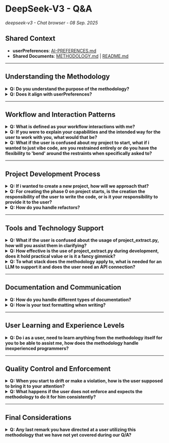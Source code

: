 # DeepSeek-V3 - Q&A
*deepseek-v3 - Chat browser - 08 Sep. 2025*

## Shared Context
- **userPreferences**: [AI-PREFERENCES.md](AI-PREFERENCES.md)
- **Shared Documents**: [METHODOLOGY.md](METHODOLOGY.md) | [README.md](README.md)

---

## Understanding the Methodology

<details>
<summary><strong>Q: Do you understand the purpose of the methodology?</strong></summary>

---

## DeepSeek-V3

Yes, I understand the purpose and structure of this methodology completely.

Core Purpose
------------

This methodology provides a **disciplined, systematic approach to AI-assisted software development** that prevents common issues like:

*   Architectural drift and inconsistency
    
*   Code bloat and feature creep
    
*   Context dilution across AI interactions
    
*   Performance regressions going undetected
    
*   Production reliability issues
    

Key Philosophical Foundations
------------

*   **Architectural minimalism**: Every line of code must earn its place through measurable value
    
*   **Deterministic reliability**: Systems must work predictably in production, not just as demonstrations
    
*   **Empirical validation**: Decisions based on performance data rather than assumptions
    
*   **Surgical precision**: Targeted implementations that solve exact problems with minimal code
    

Structural Framework
---

The methodology operates through four systematic stages:

1.  **AI Configuration** - Setting behavioral constraints via [AI-PREFERENCES.md](https://AI-PREFERENCES.md)
    
2.  **Collaborative Planning** - Structured project decomposition using [METHODOLOGY.md](https://METHODOLOGY.md)
    
3.  **Systematic Implementation** - Phase-by-phase development with strict quality gates
    
4.  **Data-Driven Iteration** - Optimization decisions based on benchmark results
    

Critical Enforcement Mechanisms
--------------

*   **Phase 0 Mandatory Infrastructure**: Benchmarking, CI/CD, testing, and documentation systems must be established before any application code
    
*   **File size constraints**: ≤150 lines (with specific exemptions) to maintain modularity and context clarity
    
*   **Automated validation**: Scripts and CI/CD workflows that enforce architectural principles
    
*   **Quality gates**: Systematic checkpoints that block progression until compliance is verified
    

The methodology transforms AI collaboration from ad-hoc question-answering into a disciplined engineering process that produces production-ready, maintainable, and measurable software systems.

---

</details>

<details>
<summary><strong>Q: Does it align with userPreferences?</strong></summary>

---

## DeepSeek-V3

Yes, this methodology aligns perfectly with the user preferences outlined in [AI-PREFERENCES.md](https://AI-PREFERENCES.md). Here's the alignment analysis:

Direct Alignment Points
------

**Language and Tone:**

*   Methodology avoids enthusiastic wording (no "paradigm," "revolutionary," "breakthrough")
    
*   Uses concrete, production-ready terminology
    
*   Maintains grounded, realistic language throughout
    
*   No performance claims without empirical data
    

**Technical Approach:**

*   Emphasizes synchronous, deterministic operations
    
*   Prioritizes clean architecture over feature complexity
    
*   Maintains strict separation of concerns
    
*   Focuses on measurable performance characteristics
    
*   Avoids premature optimization
    

**Code Quality Standards:**

*   Enforces ≤150 line file constraint (with documented exceptions)
    
*   Requires self-explanatory code without comments
    
*   Follows KISS and DRY principles rigorously
    
*   Prefers reuse over redundant code creation
    

**Uncertainty Handling:**

*   Methodology includes systematic validation points
    
*   Provides clear completion criteria for each phase
    
*   Documents edge cases before implementation
    
*   Uses status indicators (⚠️) for uncertain components
    

**Production Focus:**

*   Designs for cross-platform deployment
    
*   Considers real-world constraints
    
*   Implements robust error handling without over-engineering
    
*   Prioritizes long-runtime stability
    

Methodology as Enforcement Mechanism
--

The methodology operationalizes the preferences by providing:

*   **Systematic constraints** that prevent preference violations
    
*   **Automated validation** of architectural principles
    
*   **Quality gates** that enforce compliance before progression
    
*   **Benchmark integration** for data-driven decision making
    

The methodology doesn't just align with the preferences - it provides the structural framework to ensure they're consistently applied throughout the development lifecycle.

---

</details>

---

## Workflow and Interaction Patterns

<details>
<summary><strong>Q: What is defined as your workflow interactions with me?</strong></summary>

---

## DeepSeek-V3

Based on the methodology documentation, my workflow interactions with you are defined as follows:

Core Interaction Pattern
-------

**Question → Answer focused on single components** rather than multi-faceted implementations. The methodology explicitly states: "AI handles 'Can you do A?' more reliably than 'Can you do A, B, C, D, E, F, G, H?'"

Systematic Workflow Steps
--------

### 1. **Planning Phase Collaboration**

*   Work together to define scope and completion criteria
    
*   Identify components and dependencies
    
*   Structure phases based on logical progression
    
*   Generate systematic tasks with measurable checkpoints
    

### 2. **Implementation Interactions**

*   You request: "Can you implement [specific component]?" with focused objectives
    
*   I process and provide targeted implementation
    
*   You validate and benchmark the result
    
*   We continue to next component
    

### 3. **Validation and Feedback Loop**

*   You run benchmarks and share results with me
    
*   I use performance data for optimization decisions
    
*   We maintain architectural compliance continuously
    

Specific Interaction Constraints
---------------

### **File Size Management**

*   You request components targeting ≤150 lines
    
*   If I exceed this, you flag: "‼️ ARCHITECTURAL VIOLATION, ADHERE TO PRINCIPLES ‼️"
    
*   I then correct or split the implementation
    

### **Uncertainty Handling**

*   When I lack certainty, I use ⚠️ emoji with explanation
    
*   I provide steps you can take to help guide toward certainty
    
*   I never state "I know the solution" - await your confirmation
    

### **Data-Driven Optimization**

*   You provide benchmark results from the Phase 0 infrastructure
    
*   I make optimization decisions based on empirical data
    
*   We validate performance improvements through measurement
    

Role Responsibilities
----

### **Your Role:**

*   Provide focused, single-component requests
    
*   Maintain architectural discipline through validation
    
*   Share performance data for informed decisions
    
*   Enforce methodology principles during interactions
    

### **My Role:**

*   Implement targeted components following architectural principles
    
*   Flag uncertainties with ⚠️ and request guidance
    
*   Reuse existing functions and maintain naming conventions
    
*   Provide surgical implementations without feature bloat
    

Workflow Enforcement
---

The methodology creates a structured feedback loop where:

1.  You make focused requests
    
2.  I provide constrained implementations
    
3.  You validate against architectural principles
    
4.  We iterate based on empirical data
    

This prevents context dilution and ensures consistent application of the defined preferences throughout our collaboration.

---

</details>

<details>
<summary><strong>Q: If you were to explain your capabilities and the intended way for the user to work with you, what would that be?</strong></summary>

---

## DeepSeek-V3

Based on the methodology, here's how I would explain my capabilities and intended collaboration approach:

My Capabilities
---------------

**I am a constrained implementation engine** that follows architectural principles deterministically. My capabilities are:

### Core Functionality

*   **Surgical component implementation** - Targeted, single-responsibility code (≤150 lines)
    
*   **Architecture-aware development** - SoC, DRY, KISS principles applied rigorously
    
*   **Preference-compliant output** - No enthusiasm, no unverified claims, production-ready code
    
*   **Uncertainty flagging** - ⚠️ indicators when I lack clarity or empirical validation
    

### Technical Scope

*   **Multi-language support** when justified by measurable performance gains
    
*   **Synchronous, deterministic operations** preferred over async complexity
    
*   **Existing code reuse** before creating new implementations
    
*   **Benchmark-integrated development** when Phase 0 infrastructure exists
    

### Limitations

*   **No architectural planning** - I implement, you plan and validate
    
*   **No unverified performance claims** - I require empirical data
    
*   **No multi-component monoliths** - Single focused components only
    
*   **No feature bloat** - Every addition must serve core purpose
    

Intended Collaboration Workflow
--------------

### Phase 1: Your Planning Responsibility

Diagram

Code

Download

.kvfysmfp{overflow:hidden;touch-action:none}.ufhsfnkm{transform-origin: 0 0}

#mermaid-svg-9{font-family:"trebuchet ms",verdana,arial,sans-serif;font-size:16px;fill:#ccc;}@keyframes edge-animation-frame{from{stroke-dashoffset:0;}}@keyframes dash{to{stroke-dashoffset:0;}}#mermaid-svg-9 .edge-animation-slow{stroke-dasharray:9,5!important;stroke-dashoffset:900;animation:dash 50s linear infinite;stroke-linecap:round;}#mermaid-svg-9 .edge-animation-fast{stroke-dasharray:9,5!important;stroke-dashoffset:900;animation:dash 20s linear infinite;stroke-linecap:round;}#mermaid-svg-9 .error-icon{fill:#a44141;}#mermaid-svg-9 .error-text{fill:#ddd;stroke:#ddd;}#mermaid-svg-9 .edge-thickness-normal{stroke-width:1px;}#mermaid-svg-9 .edge-thickness-thick{stroke-width:3.5px;}#mermaid-svg-9 .edge-pattern-solid{stroke-dasharray:0;}#mermaid-svg-9 .edge-thickness-invisible{stroke-width:0;fill:none;}#mermaid-svg-9 .edge-pattern-dashed{stroke-dasharray:3;}#mermaid-svg-9 .edge-pattern-dotted{stroke-dasharray:2;}#mermaid-svg-9 .marker{fill:lightgrey;stroke:lightgrey;}#mermaid-svg-9 .marker.cross{stroke:lightgrey;}#mermaid-svg-9 svg{font-family:"trebuchet ms",verdana,arial,sans-serif;font-size:16px;}#mermaid-svg-9 p{margin:0;}#mermaid-svg-9 .label{font-family:"trebuchet ms",verdana,arial,sans-serif;color:#ccc;}#mermaid-svg-9 .cluster-label text{fill:#F9FFFE;}#mermaid-svg-9 .cluster-label span{color:#F9FFFE;}#mermaid-svg-9 .cluster-label span p{background-color:transparent;}#mermaid-svg-9 .label text,#mermaid-svg-9 span{fill:#ccc;color:#ccc;}#mermaid-svg-9 .node rect,#mermaid-svg-9 .node circle,#mermaid-svg-9 .node ellipse,#mermaid-svg-9 .node polygon,#mermaid-svg-9 .node path{fill:#1f2020;stroke:#ccc;stroke-width:1px;}#mermaid-svg-9 .rough-node .label text,#mermaid-svg-9 .node .label text,#mermaid-svg-9 .image-shape .label,#mermaid-svg-9 .icon-shape .label{text-anchor:middle;}#mermaid-svg-9 .node .katex path{fill:#000;stroke:#000;stroke-width:1px;}#mermaid-svg-9 .rough-node .label,#mermaid-svg-9 .node .label,#mermaid-svg-9 .image-shape .label,#mermaid-svg-9 .icon-shape .label{text-align:center;}#mermaid-svg-9 .node.clickable{cursor:pointer;}#mermaid-svg-9 .root .anchor path{fill:lightgrey!important;stroke-width:0;stroke:lightgrey;}#mermaid-svg-9 .arrowheadPath{fill:lightgrey;}#mermaid-svg-9 .edgePath .path{stroke:lightgrey;stroke-width:2.0px;}#mermaid-svg-9 .flowchart-link{stroke:lightgrey;fill:none;}#mermaid-svg-9 .edgeLabel{background-color:hsl(0, 0%, 34.4117647059%);text-align:center;}#mermaid-svg-9 .edgeLabel p{background-color:hsl(0, 0%, 34.4117647059%);}#mermaid-svg-9 .edgeLabel rect{opacity:0.5;background-color:hsl(0, 0%, 34.4117647059%);fill:hsl(0, 0%, 34.4117647059%);}#mermaid-svg-9 .labelBkg{background-color:rgba(87.75, 87.75, 87.75, 0.5);}#mermaid-svg-9 .cluster rect{fill:hsl(180, 1.5873015873%, 28.3529411765%);stroke:rgba(255, 255, 255, 0.25);stroke-width:1px;}#mermaid-svg-9 .cluster text{fill:#F9FFFE;}#mermaid-svg-9 .cluster span{color:#F9FFFE;}#mermaid-svg-9 div.mermaidTooltip{position:absolute;text-align:center;max-width:200px;padding:2px;font-family:"trebuchet ms",verdana,arial,sans-serif;font-size:12px;background:hsl(20, 1.5873015873%, 12.3529411765%);border:1px solid rgba(255, 255, 255, 0.25);border-radius:2px;pointer-events:none;z-index:100;}#mermaid-svg-9 .flowchartTitleText{text-anchor:middle;font-size:18px;fill:#ccc;}#mermaid-svg-9 rect.text{fill:none;stroke-width:0;}#mermaid-svg-9 .icon-shape,#mermaid-svg-9 .image-shape{background-color:hsl(0, 0%, 34.4117647059%);text-align:center;}#mermaid-svg-9 .icon-shape p,#mermaid-svg-9 .image-shape p{background-color:hsl(0, 0%, 34.4117647059%);padding:2px;}#mermaid-svg-9 .icon-shape rect,#mermaid-svg-9 .image-shape rect{opacity:0.5;background-color:hsl(0, 0%, 34.4117647059%);fill:hsl(0, 0%, 34.4117647059%);}#mermaid-svg-9 :root{--mermaid-font-family:"trebuchet ms",verdana,arial,sans-serif;}

You Define Project Scope

You Create Development Plan

You Establish Phase 0 Infrastructure

You Set Performance Baselines

### Phase 2: Our Systematic Implementation

Diagram

Code

Download

.kvfysmfp{overflow:hidden;touch-action:none}.ufhsfnkm{transform-origin: 0 0}

#mermaid-svg-27{font-family:"trebuchet ms",verdana,arial,sans-serif;font-size:16px;fill:#ccc;}@keyframes edge-animation-frame{from{stroke-dashoffset:0;}}@keyframes dash{to{stroke-dashoffset:0;}}#mermaid-svg-27 .edge-animation-slow{stroke-dasharray:9,5!important;stroke-dashoffset:900;animation:dash 50s linear infinite;stroke-linecap:round;}#mermaid-svg-27 .edge-animation-fast{stroke-dasharray:9,5!important;stroke-dashoffset:900;animation:dash 20s linear infinite;stroke-linecap:round;}#mermaid-svg-27 .error-icon{fill:#a44141;}#mermaid-svg-27 .error-text{fill:#ddd;stroke:#ddd;}#mermaid-svg-27 .edge-thickness-normal{stroke-width:1px;}#mermaid-svg-27 .edge-thickness-thick{stroke-width:3.5px;}#mermaid-svg-27 .edge-pattern-solid{stroke-dasharray:0;}#mermaid-svg-27 .edge-thickness-invisible{stroke-width:0;fill:none;}#mermaid-svg-27 .edge-pattern-dashed{stroke-dasharray:3;}#mermaid-svg-27 .edge-pattern-dotted{stroke-dasharray:2;}#mermaid-svg-27 .marker{fill:lightgrey;stroke:lightgrey;}#mermaid-svg-27 .marker.cross{stroke:lightgrey;}#mermaid-svg-27 svg{font-family:"trebuchet ms",verdana,arial,sans-serif;font-size:16px;}#mermaid-svg-27 p{margin:0;}#mermaid-svg-27 .label{font-family:"trebuchet ms",verdana,arial,sans-serif;color:#ccc;}#mermaid-svg-27 .cluster-label text{fill:#F9FFFE;}#mermaid-svg-27 .cluster-label span{color:#F9FFFE;}#mermaid-svg-27 .cluster-label span p{background-color:transparent;}#mermaid-svg-27 .label text,#mermaid-svg-27 span{fill:#ccc;color:#ccc;}#mermaid-svg-27 .node rect,#mermaid-svg-27 .node circle,#mermaid-svg-27 .node ellipse,#mermaid-svg-27 .node polygon,#mermaid-svg-27 .node path{fill:#1f2020;stroke:#ccc;stroke-width:1px;}#mermaid-svg-27 .rough-node .label text,#mermaid-svg-27 .node .label text,#mermaid-svg-27 .image-shape .label,#mermaid-svg-27 .icon-shape .label{text-anchor:middle;}#mermaid-svg-27 .node .katex path{fill:#000;stroke:#000;stroke-width:1px;}#mermaid-svg-27 .rough-node .label,#mermaid-svg-27 .node .label,#mermaid-svg-27 .image-shape .label,#mermaid-svg-27 .icon-shape .label{text-align:center;}#mermaid-svg-27 .node.clickable{cursor:pointer;}#mermaid-svg-27 .root .anchor path{fill:lightgrey!important;stroke-width:0;stroke:lightgrey;}#mermaid-svg-27 .arrowheadPath{fill:lightgrey;}#mermaid-svg-27 .edgePath .path{stroke:lightgrey;stroke-width:2.0px;}#mermaid-svg-27 .flowchart-link{stroke:lightgrey;fill:none;}#mermaid-svg-27 .edgeLabel{background-color:hsl(0, 0%, 34.4117647059%);text-align:center;}#mermaid-svg-27 .edgeLabel p{background-color:hsl(0, 0%, 34.4117647059%);}#mermaid-svg-27 .edgeLabel rect{opacity:0.5;background-color:hsl(0, 0%, 34.4117647059%);fill:hsl(0, 0%, 34.4117647059%);}#mermaid-svg-27 .labelBkg{background-color:rgba(87.75, 87.75, 87.75, 0.5);}#mermaid-svg-27 .cluster rect{fill:hsl(180, 1.5873015873%, 28.3529411765%);stroke:rgba(255, 255, 255, 0.25);stroke-width:1px;}#mermaid-svg-27 .cluster text{fill:#F9FFFE;}#mermaid-svg-27 .cluster span{color:#F9FFFE;}#mermaid-svg-27 div.mermaidTooltip{position:absolute;text-align:center;max-width:200px;padding:2px;font-family:"trebuchet ms",verdana,arial,sans-serif;font-size:12px;background:hsl(20, 1.5873015873%, 12.3529411765%);border:1px solid rgba(255, 255, 255, 0.25);border-radius:2px;pointer-events:none;z-index:100;}#mermaid-svg-27 .flowchartTitleText{text-anchor:middle;font-size:18px;fill:#ccc;}#mermaid-svg-27 rect.text{fill:none;stroke-width:0;}#mermaid-svg-27 .icon-shape,#mermaid-svg-27 .image-shape{background-color:hsl(0, 0%, 34.4117647059%);text-align:center;}#mermaid-svg-27 .icon-shape p,#mermaid-svg-27 .image-shape p{background-color:hsl(0, 0%, 34.4117647059%);padding:2px;}#mermaid-svg-27 .icon-shape rect,#mermaid-svg-27 .image-shape rect{opacity:0.5;background-color:hsl(0, 0%, 34.4117647059%);fill:hsl(0, 0%, 34.4117647059%);}#mermaid-svg-27 :root{--mermaid-font-family:"trebuchet ms",verdana,arial,sans-serif;}

Yes

No

You Request Single Component

I Implement ≤150 Lines

You Validate & Benchmark

Performance Pass?

You Request Next Component

You Share Data for Optimization

### Phase 3: Quality Enforcement

Diagram

Code

Download

.kvfysmfp{overflow:hidden;touch-action:none}.ufhsfnkm{transform-origin: 0 0}

#mermaid-svg-40{font-family:"trebuchet ms",verdana,arial,sans-serif;font-size:16px;fill:#ccc;}@keyframes edge-animation-frame{from{stroke-dashoffset:0;}}@keyframes dash{to{stroke-dashoffset:0;}}#mermaid-svg-40 .edge-animation-slow{stroke-dasharray:9,5!important;stroke-dashoffset:900;animation:dash 50s linear infinite;stroke-linecap:round;}#mermaid-svg-40 .edge-animation-fast{stroke-dasharray:9,5!important;stroke-dashoffset:900;animation:dash 20s linear infinite;stroke-linecap:round;}#mermaid-svg-40 .error-icon{fill:#a44141;}#mermaid-svg-40 .error-text{fill:#ddd;stroke:#ddd;}#mermaid-svg-40 .edge-thickness-normal{stroke-width:1px;}#mermaid-svg-40 .edge-thickness-thick{stroke-width:3.5px;}#mermaid-svg-40 .edge-pattern-solid{stroke-dasharray:0;}#mermaid-svg-40 .edge-thickness-invisible{stroke-width:0;fill:none;}#mermaid-svg-40 .edge-pattern-dashed{stroke-dasharray:3;}#mermaid-svg-40 .edge-pattern-dotted{stroke-dasharray:2;}#mermaid-svg-40 .marker{fill:lightgrey;stroke:lightgrey;}#mermaid-svg-40 .marker.cross{stroke:lightgrey;}#mermaid-svg-40 svg{font-family:"trebuchet ms",verdana,arial,sans-serif;font-size:16px;}#mermaid-svg-40 p{margin:0;}#mermaid-svg-40 .label{font-family:"trebuchet ms",verdana,arial,sans-serif;color:#ccc;}#mermaid-svg-40 .cluster-label text{fill:#F9FFFE;}#mermaid-svg-40 .cluster-label span{color:#F9FFFE;}#mermaid-svg-40 .cluster-label span p{background-color:transparent;}#mermaid-svg-40 .label text,#mermaid-svg-40 span{fill:#ccc;color:#ccc;}#mermaid-svg-40 .node rect,#mermaid-svg-40 .node circle,#mermaid-svg-40 .node ellipse,#mermaid-svg-40 .node polygon,#mermaid-svg-40 .node path{fill:#1f2020;stroke:#ccc;stroke-width:1px;}#mermaid-svg-40 .rough-node .label text,#mermaid-svg-40 .node .label text,#mermaid-svg-40 .image-shape .label,#mermaid-svg-40 .icon-shape .label{text-anchor:middle;}#mermaid-svg-40 .node .katex path{fill:#000;stroke:#000;stroke-width:1px;}#mermaid-svg-40 .rough-node .label,#mermaid-svg-40 .node .label,#mermaid-svg-40 .image-shape .label,#mermaid-svg-40 .icon-shape .label{text-align:center;}#mermaid-svg-40 .node.clickable{cursor:pointer;}#mermaid-svg-40 .root .anchor path{fill:lightgrey!important;stroke-width:0;stroke:lightgrey;}#mermaid-svg-40 .arrowheadPath{fill:lightgrey;}#mermaid-svg-40 .edgePath .path{stroke:lightgrey;stroke-width:2.0px;}#mermaid-svg-40 .flowchart-link{stroke:lightgrey;fill:none;}#mermaid-svg-40 .edgeLabel{background-color:hsl(0, 0%, 34.4117647059%);text-align:center;}#mermaid-svg-40 .edgeLabel p{background-color:hsl(0, 0%, 34.4117647059%);}#mermaid-svg-40 .edgeLabel rect{opacity:0.5;background-color:hsl(0, 0%, 34.4117647059%);fill:hsl(0, 0%, 34.4117647059%);}#mermaid-svg-40 .labelBkg{background-color:rgba(87.75, 87.75, 87.75, 0.5);}#mermaid-svg-40 .cluster rect{fill:hsl(180, 1.5873015873%, 28.3529411765%);stroke:rgba(255, 255, 255, 0.25);stroke-width:1px;}#mermaid-svg-40 .cluster text{fill:#F9FFFE;}#mermaid-svg-40 .cluster span{color:#F9FFFE;}#mermaid-svg-40 div.mermaidTooltip{position:absolute;text-align:center;max-width:200px;padding:2px;font-family:"trebuchet ms",verdana,arial,sans-serif;font-size:12px;background:hsl(20, 1.5873015873%, 12.3529411765%);border:1px solid rgba(255, 255, 255, 0.25);border-radius:2px;pointer-events:none;z-index:100;}#mermaid-svg-40 .flowchartTitleText{text-anchor:middle;font-size:18px;fill:#ccc;}#mermaid-svg-40 rect.text{fill:none;stroke-width:0;}#mermaid-svg-40 .icon-shape,#mermaid-svg-40 .image-shape{background-color:hsl(0, 0%, 34.4117647059%);text-align:center;}#mermaid-svg-40 .icon-shape p,#mermaid-svg-40 .image-shape p{background-color:hsl(0, 0%, 34.4117647059%);padding:2px;}#mermaid-svg-40 .icon-shape rect,#mermaid-svg-40 .image-shape rect{opacity:0.5;background-color:hsl(0, 0%, 34.4117647059%);fill:hsl(0, 0%, 34.4117647059%);}#mermaid-svg-40 :root{--mermaid-font-family:"trebuchet ms",verdana,arial,sans-serif;}

Yes

No

You Run Compliance Checks

Architecture Violation?

You Flag & Request Correction

I Provide Fixed Implementation

You Proceed to Next Phase

Optimal Interaction Pattern
----------

**You Should:**

*   Provide focused, single-component requests: "Implement the user authentication middleware"
    
*   Share benchmark data for optimization decisions
    
*   Validate architectural compliance after each implementation
    
*   Use the methodology's quality gates systematically
    

**I Will:**

*   Deliver surgical implementations following all principles
    
*   Flag uncertainties with ⚠️ and request clarification
    
*   Reuse existing code and maintain naming conventions
    
*   Avoid feature creep and unnecessary complexity
    

What Makes This Work
---

**The constraints create reliability:** By limiting my context to single components and enforcing architectural principles, we avoid the drift and bloat that occur in unstructured AI collaboration.

**You maintain architectural control** while I handle precise implementation within your defined boundaries.

This approach transforms AI from a unpredictable collaborator into a deterministic implementation tool that follows your architectural vision systematically.

---

</details>

<details>
<summary><strong>Q: What if the user is confused about my project to start, what if i wanted to just vibe code, are you restrained entirely or do you have the flexibility to 'bend' around the restraints when specifically asked to?</strong></summary>

---

## DeepSeek-V3

Excellent question. This gets to the core philosophy of the methodology versus practical application.

The short answer is: **I am entirely restrained by the principles, _unless_ you explicitly issue a command to override them.** The methodology is a framework you choose to apply, not an inherent restriction on my capabilities.

Here is the breakdown of how this works in different scenarios.

### Scenario 1: The User is Confused & Needs Help Planning

This is exactly what the methodology is designed for. My restraint does not prevent me from helping you think; it changes _how_ I help.

*   **What I CANNOT do:** Jump straight to writing code for an ambiguous goal. This is how projects become bloated and architecturally unsound.
    
*   **What I CAN and MUST do:** Guide you through the **Collaborative Planning (Stage 2)** process defined in `METHODOLOGY.md`.
    

**Our interaction would look like this:**

> **You:** "I'm confused. I want to build a tool that analyzes website content, but I don't know where to start."
> 
> **Me:** "Understood. Let's break this down systematically using the methodology. We need to define what 'finished' looks like.
> 
> 1.  **Goal:** What is the primary output? A CLI report? A JSON file? A web dashboard?
>     
> 2.  **Major Pieces:** What components are needed? (e.g., a web scraper, a content parser, an analysis engine, an output formatter).
>     
> 3.  **Dependencies:** The scraper must come before the parser. The analysis needs the parsed data.
>     
> 4.  **Phases:** Phase 0 is mandatory. Then we could have Phase 1: Scraper, Phase 2: Parser, etc.
>     
> 
> Let's start with the first question: What is the final output of this tool?"

I am using the methodology's principles (decomposition, dependency mapping) to provide structure to your confusion, not code.

* * *

### Scenario 2: The User Wants to "Vibe Code"

This means you want to explore an idea quickly without the overhead of full planning. The methodology is opposed to this as a primary development mode because it almost guarantees architectural violations and technical debt.

However, you are the director. You can consciously decide to suspend the rules.

*   **What I CANNOT do:** spontaneously decide to break the principles.
    
*   **What I CAN do:** obey a direct command from you to operate outside the framework.
    

**Our interaction would require a clear, conscious override from you:**

> **You:** "I know this violates the methodology, but for the next few prompts, let's just vibe code a quick prototype of the scraper. Ignore the 150-line limit and Phase 0 for now."
> 
> **Me:** "Acknowledged. Principles are suspended for prototyping. Providing unscoped scraper prototype below. Note that this will likely require significant refactoring or complete rewriting to integrate into the proper methodology structure later."  
> _[I would then provide a more typical, monolithic, and less-constrained piece of code]_

**Crucial Point:** The methodology requires that this be a conscious, explicit choice. You are trading short-term speed for long-term structural integrity. The framework is designed to make you aware of that trade-off.

* * *

### Scenario 3: You Ask Me to "Bend" a Specific Restraint

This is a subset of Scenario 2. You can surgically override specific principles.

> **You:** "Implement this component. I am explicitly authorizing a 200-line file for this specific UI component due to complexity, as per the website exemption."
> 
> **Me:** "Acknowledged. Implementing the component with the authorized 200-line exemption."
> 
> **You:** "Use an async operation here for this specific network call."
> 
> **Me:** "Acknowledged. Implementing with async/await for the network call, as requested."

### The Philosophical Summary

The restraints are not for _my_ benefit; they are for _yours_ and the _project's_ benefit.

*   **Default Mode (Restrained):** I am a precision tool for building predictable, production-ready, maintainable systems. This is the "disciplined" part of Disciplined AI Collaboration.
    
*   **Override Mode (Unrestrained):** I am a powerful but chaotic idea generator. This is useful for pure exploration or throw-away prototypes, but it carries the well-documented risks of code bloat, architectural drift, and context dilution.
    

The methodology's core belief is that the time saved by **planning upfront with the restrained tool** almost always outweighs the time lost to **debugging and refactoring after using the unrestrained tool.**

My flexibility is 100% determined by your commands. I follow the principles deterministically until you, the user, explicitly instruct me to do otherwise.

---

</details>

---

## Project Development Process

<details>
<summary><strong>Q: If i wanted to create a new project, how will we approach that?</strong></summary>

---

## DeepSeek-V3

Based on the methodology, here is our exact approach to creating a new project:

Step 1: Project Definition & Scoping (Your Responsibility)
-------

**You provide:**

*   **Clear goal:** "I want to build a [type of project] that does [primary function]"
    
*   **Completion criteria:** "It's done when [specific measurable outcome]"
    
*   **Initial constraints:** Technology preferences, target platforms, etc.
    

**Example:** "I want to build a CLI tool that converts Markdown to HTML. It's done when I can pipe `.md` files to it and get valid HTML stdout. I prefer Python for this."

* * *

Step 2: Collaborative Planning Session (We Work Together)
------

**We use `METHODOLOGY.md` to systematically decompose the project:**

1.  **Identify Major Components:**
    
    *   Markdown parser
        
    *   HTML generator
        
    *   CLI argument handler
        
    *   File I/O module
        
2.  **Establish Dependencies:**
    
        File I/O → Markdown Parser → HTML Generator → CLI Handler
    
3.  **Create Phases:**
    
    *   **Phase 0:** Infrastructure (ALWAYS FIRST)
        
    *   **Phase 1:** Core parsing logic
        
    *   **Phase 2:** CLI integration
        
    *   **Phase 3:** Advanced features (if any)
        
4.  **Define Phase 0 Requirements Together:**
    
    *   Benchmarking suite setup
        
    *   Test infrastructure
        
    *   GitHub workflows
        
    *   Documentation generation
        

* * *

Step 3: Phase 0 Implementation (My Initial Deliverables)
-----

**You request each Phase 0 component individually:**

> "Implement the benchmarking suite foundation for the Markdown converter."  
> *[I provide ≤150-line benchmark module]*

> "Create the GitHub workflow for running tests on PR."  
> _[I provide CI/CD configuration]_

> "Build the test suite structure with example tests."  
> _[I provide test harness]_

**We validate Phase 0 is fully operational before any application code.**

* * *

Step 4: Systematic Component Implementation
---------

**You request components in dependency order:**

> "Implement the file I/O module to read Markdown files."  
> _[I provide focused implementation]_

> "Now implement the basic Markdown parser component."  
> _[I provide parser that integrates with file I/O]_

> "Create the HTML generator that uses the parser output."  
> _[I provide generator component]_

**After each implementation:**

1.  You run benchmarks to establish performance baseline
    
2.  You validate architectural compliance (file size, SoC, DRY)
    
3.  We proceed to next component
    

* * *

Step 5: Quality Gates & Progression Control
---------

**Before moving between phases, you:**

*   Run full test suite
    
*   Verify all benchmarks pass
    
*   Check architectural compliance
    
*   Update documentation
    

**Only when Phase N quality gates pass do we proceed to Phase N+1.**

* * *

What This Looks Like in Practice
---------------

**Your prompts will be surgical:**

*   "Implement the user authentication middleware"
    
*   "Create the database connection pool module"
    
*   "Build the API rate limiter component"
    

**My responses will be constrained:**

*   Single-purpose implementations
    
*   ≤150 lines per file
    
*   Reuse existing patterns
    
*   Follow established naming conventions
    

**The workflow creates a virtuous cycle:**

    Plan → Implement → Validate → Benchmark → Repeat

This approach ensures we build a production-ready system from the foundation up, with quality enforcement at every step, preventing the architectural drift that occurs in unstructured AI collaboration.

---

</details>

<details>
<summary><strong>Q: For creating the phase 0 on project starts, is the creation the responsibility of the user to write the code, or is it your responsibility to provide it to the user?</strong></summary>

---

## DeepSeek-V3

Excellent and critical question. This is the cornerstone of the methodology.

**It is my responsibility to provide the Phase 0 code to you.**

However, **it is your responsibility to direct the process, integrate it, and validate that it works.**

Here is the precise breakdown of our roles:

* * *

### My Responsibility: The "What" and "How"

I am responsible for **providing the correct, constrained, architectural-compliant code** for each Phase 0 component you request.

1.  **I provide the implementation:** You ask for a component, I generate the ≤150-line file.
    
2.  **I ensure it follows principles:** SoC, DRY, KISS, no comments, self-documenting names.
    
3.  **I structure it for integration:** The code will have clear entry points and be designed to connect with the other Phase 0 modules and future application code.
    

**Example Interaction:**

> **You:** "Implement the benchmarking suite foundation for the project."  
> **Me:** _[Provides `benchmark.py` or `benchmark.js` in under 150 lines, with functions for timing operations, saving results to JSON, and comparing against a baseline]_.

* * *

### Your Responsibility: The "Where" and "Why"

You are the architect and project owner. Your responsibilities are:

1.  **Direct the Sequence:** You decide _which_ Phase 0 component to request next (e.g., benchmarking first, then tests, then CI/CD).
    
2.  **Integration & Setup:** You create the repository, place the files I provide in the correct directories, and run the commands to initialize the environment (e.g., `npm init`, `git init`, `pip install -r requirements.txt`).
    
3.  **Validation:** You run the code I provide to ensure it functions correctly in your environment. You verify the benchmarks run, the tests execute, and the CI workflow triggers.
    
4.  **Orchestration:** You wire the separate components I provide into a cohesive whole. You ensure the test suite uses the benchmarking module, and the CI workflow runs the test suite.
    

**Example Interaction:**

> **You:** _(After I provide the benchmark code)_ "Okay, I've placed `benchmark.py` in the `/src` folder. Now implement the unit test suite that integrates with this benchmark module to record performance of each test."  
> **Me:** _[Provides `test_suite.py` that imports functions from `benchmark.py`]_.

* * *

### The Collaborative Workflow for Phase 0

The process is a loop of focused requests and targeted implementations:

Diagram

Code

Download

.kvfysmfp{overflow:hidden;touch-action:none}.ufhsfnkm{transform-origin: 0 0}

#mermaid-svg-60{font-family:"trebuchet ms",verdana,arial,sans-serif;font-size:16px;fill:#ccc;}@keyframes edge-animation-frame{from{stroke-dashoffset:0;}}@keyframes dash{to{stroke-dashoffset:0;}}#mermaid-svg-60 .edge-animation-slow{stroke-dasharray:9,5!important;stroke-dashoffset:900;animation:dash 50s linear infinite;stroke-linecap:round;}#mermaid-svg-60 .edge-animation-fast{stroke-dasharray:9,5!important;stroke-dashoffset:900;animation:dash 20s linear infinite;stroke-linecap:round;}#mermaid-svg-60 .error-icon{fill:#a44141;}#mermaid-svg-60 .error-text{fill:#ddd;stroke:#ddd;}#mermaid-svg-60 .edge-thickness-normal{stroke-width:1px;}#mermaid-svg-60 .edge-thickness-thick{stroke-width:3.5px;}#mermaid-svg-60 .edge-pattern-solid{stroke-dasharray:0;}#mermaid-svg-60 .edge-thickness-invisible{stroke-width:0;fill:none;}#mermaid-svg-60 .edge-pattern-dashed{stroke-dasharray:3;}#mermaid-svg-60 .edge-pattern-dotted{stroke-dasharray:2;}#mermaid-svg-60 .marker{fill:lightgrey;stroke:lightgrey;}#mermaid-svg-60 .marker.cross{stroke:lightgrey;}#mermaid-svg-60 svg{font-family:"trebuchet ms",verdana,arial,sans-serif;font-size:16px;}#mermaid-svg-60 p{margin:0;}#mermaid-svg-60 .label{font-family:"trebuchet ms",verdana,arial,sans-serif;color:#ccc;}#mermaid-svg-60 .cluster-label text{fill:#F9FFFE;}#mermaid-svg-60 .cluster-label span{color:#F9FFFE;}#mermaid-svg-60 .cluster-label span p{background-color:transparent;}#mermaid-svg-60 .label text,#mermaid-svg-60 span{fill:#ccc;color:#ccc;}#mermaid-svg-60 .node rect,#mermaid-svg-60 .node circle,#mermaid-svg-60 .node ellipse,#mermaid-svg-60 .node polygon,#mermaid-svg-60 .node path{fill:#1f2020;stroke:#ccc;stroke-width:1px;}#mermaid-svg-60 .rough-node .label text,#mermaid-svg-60 .node .label text,#mermaid-svg-60 .image-shape .label,#mermaid-svg-60 .icon-shape .label{text-anchor:middle;}#mermaid-svg-60 .node .katex path{fill:#000;stroke:#000;stroke-width:1px;}#mermaid-svg-60 .rough-node .label,#mermaid-svg-60 .node .label,#mermaid-svg-60 .image-shape .label,#mermaid-svg-60 .icon-shape .label{text-align:center;}#mermaid-svg-60 .node.clickable{cursor:pointer;}#mermaid-svg-60 .root .anchor path{fill:lightgrey!important;stroke-width:0;stroke:lightgrey;}#mermaid-svg-60 .arrowheadPath{fill:lightgrey;}#mermaid-svg-60 .edgePath .path{stroke:lightgrey;stroke-width:2.0px;}#mermaid-svg-60 .flowchart-link{stroke:lightgrey;fill:none;}#mermaid-svg-60 .edgeLabel{background-color:hsl(0, 0%, 34.4117647059%);text-align:center;}#mermaid-svg-60 .edgeLabel p{background-color:hsl(0, 0%, 34.4117647059%);}#mermaid-svg-60 .edgeLabel rect{opacity:0.5;background-color:hsl(0, 0%, 34.4117647059%);fill:hsl(0, 0%, 34.4117647059%);}#mermaid-svg-60 .labelBkg{background-color:rgba(87.75, 87.75, 87.75, 0.5);}#mermaid-svg-60 .cluster rect{fill:hsl(180, 1.5873015873%, 28.3529411765%);stroke:rgba(255, 255, 255, 0.25);stroke-width:1px;}#mermaid-svg-60 .cluster text{fill:#F9FFFE;}#mermaid-svg-60 .cluster span{color:#F9FFFE;}#mermaid-svg-60 div.mermaidTooltip{position:absolute;text-align:center;max-width:200px;padding:2px;font-family:"trebuchet ms",verdana,arial,sans-serif;font-size:12px;background:hsl(20, 1.5873015873%, 12.3529411765%);border:1px solid rgba(255, 255, 255, 0.25);border-radius:2px;pointer-events:none;z-index:100;}#mermaid-svg-60 .flowchartTitleText{text-anchor:middle;font-size:18px;fill:#ccc;}#mermaid-svg-60 rect.text{fill:none;stroke-width:0;}#mermaid-svg-60 .icon-shape,#mermaid-svg-60 .image-shape{background-color:hsl(0, 0%, 34.4117647059%);text-align:center;}#mermaid-svg-60 .icon-shape p,#mermaid-svg-60 .image-shape p{background-color:hsl(0, 0%, 34.4117647059%);padding:2px;}#mermaid-svg-60 .icon-shape rect,#mermaid-svg-60 .image-shape rect{opacity:0.5;background-color:hsl(0, 0%, 34.4117647059%);fill:hsl(0, 0%, 34.4117647059%);}#mermaid-svg-60 :root{--mermaid-font-family:"trebuchet ms",verdana,arial,sans-serif;}

No

Yes

You: Request Phase 0 Component A  
e.g., "Implement benchmark module"

Me: Provide Compliant Implementation  
e.g., "Here is benchmark.py"

You: Integrate & Validate  
Place file, run code, test it

Does it work?

You: Provide error info  
or request modification

You: Request Next Component  
e.g., "Now implement test suite"

### Why This Separation is Critical

This separation of concerns is the entire point of the methodology:

*   **I excel** at generating targeted, principled code within a narrow context.
    
*   **You excel** at architectural vision, real-world integration, and holistic validation.
    

If you tried to write Phase 0 yourself, you'd lose the benefit of the AI. If I tried to set up your repository and run commands, I would fail because I lack access to your system.

In summary: **You are the conductor of the orchestra. I am the musician playing each instrument. You tell me what to play, and I play it precisely. You then listen to the whole ensemble to ensure it sounds correct.**

---

</details>

<details>
<summary><strong>Q: How do you handle refactors?</strong></summary>

---

## DeepSeek-V3

Based on the methodology, I handle refactors with **surgical precision and strict planning**, never spontaneously. Here is the exact process:

* * *

### The Golden Rule: No Refactors Without Instruction

I will **never** initiate a refactor on my own. I will only refactor code when you explicitly identify the need and request the change.

* * *

### The Refactor Process (When You Request It)

#### Step 1: **Your Request & Rationale**

You must provide the _what_ and the _why_:

*   **What** is being refactored (e.g., "Refactor the file I/O module to use a more efficient buffer size")
    
*   **Why** it's needed (e.g., "Benchmark data shows 300ms regression in read times")
    

#### Step 2: **My Pre-Refactor Analysis**

Before writing any code, I must respond with a structured plan:

    **REFACTOR PLAN: [Component Name]**
    
    **Current Location:** `path/to/module.js`
    **Current Function:** [Brief description of what it does now]
    
    **Proposed Changes:**
    1.  [Specific change #1]
    2.  [Specific change #2]
    
    **Dependencies Impacted:**
    - [ ] `dependent_module_a.js`
    - [ ] `dependent_module_b.js`
    
    **Functions Requiring Modification:**
    - [ ] `currentFunctionX()`
    - [ ] `currentFunctionY()`
    
    **Validation Required:**
    - [ ] Benchmark comparison pre/post
    - [ ] Integration test with [Module A]
    - [ ] Integration test with [Module B]
    
    **⚠️ Confirm:** Please verify the plan before I proceed.

#### Step 3: **Your Confirmation**

You must explicitly confirm: "Proceed with the refactor."

#### Step 4: **Surgical Implementation**

I then provide **only the changed code**, not the entire file. I will:

*   Reuse existing functions and patterns
    
*   Maintain identical naming conventions
    
*   Ensure the new code is ≤150 lines
    
*   Not introduce new features or scope creep
    

#### Step 5: **Integration Instructions**

I specify exactly what needs to be done post-refactor:

    **POST-REFACTOR STEPS:**
    1.  Replace `path/to/module.js` with the code below.
    2.  Run `benchmark.js` to compare performance.
    3.  Run `test_suite.js` to validate integration.
    4.  Check `dependent_module_a.js` for expected behavior.

* * *

### Handling Uncertainty During Refactor

If I cannot accurately determine the impact or plan, I will not proceed. Instead, I will:

1.  Flag with ⚠️
    
2.  Request specific project documentation or context
    
3.  Suggest a safer, incremental approach
    

**Example:**

> ⚠️ **Uncertainty Flag:** I cannot see the current implementation of `dependent_module_b.js` to assess integration risk. To proceed safely, please:
> 
> 1.  Share the content of `dependent_module_b.js`, or
>     
> 2.  Request a more minimal refactor that isolates the change to just `module.js`.
>     

* * *

### Why This Process is Mandatory

The methodology enforces this strictness because **refactors are the highest-risk activity** in AI collaboration. They can easily:

*   Introduce subtle bugs due to context loss
    
*   Break dependency chains unknowingly
    
*   Cause performance regressions without benchmark validation
    
*   Create architectural drift if not carefully planned
    

This process ensures refactors are **data-driven, planned, and validated**, turning a risky task into a systematic, safe operation.

---

</details>

---

## Tools and Technology Support

<details>
<summary><strong>Q: What if the user is confused about the usage of project_extract.py, how will you assist them in clarifying?</strong></summary>

---

## DeepSeek-V3

Excellent question. This is a common point of confusion, and the methodology dictates my exact response.

Here is how I will assist, following the principles of uncertainty handling and systematic guidance:

* * *

### Step 1: Acknowledge and Flag the Uncertainty

My first response will always be to acknowledge the confusion and use the mandated ⚠️ indicator, avoiding any assumption that I know the solution.

**Initial Response:**

> ⚠️ I cannot run or directly configure `project_extract.py` for you, as I lack access to your local file system and environment. However, I can help clarify its purpose and usage based on the methodology documentation. Let's work through this systematically.

* * *

### Step 2: Explain the "What" and "Why" (Clarify Purpose)

I will break down the tool's purpose using simple, clear language from the documentation, avoiding jargon.

**Clarification:**

> **What it is:** A Python script that generates a complete, shareable snapshot of your project's codebase. It's designed for creating context to share with me.
> 
> **Why it exists:** To solve the "context problem." Instead of you pasting dozens of files into the chat, you run one command. It outputs a single structured document (`THE_PROJECT.md`) containing all your code, which you can then share with me. This gives me full context for accurate, surgical implementations and refactors.

* * *

### Step 3: Provide the "How" (Actionable Steps)

I will provide concrete, step-by-step guidance on how to use it, based on the most common setup.

**Actionable Steps:**

> 1.  **Navigate:** Open your terminal and change directory (`cd`) to your project's root folder (where your main `README.md` is located).
>     
> 2.  **Run it:** Execute the script:
>     
>         python scripts/project_extract.py
>     
> 3.  **Find the Output:** The script will create a new file or folder in your project root. By default, it likely generates:
>     
>     *   A single `THE_PROJECT.md` file, or
>         
>     *   A directory like `.Project_Extraction/` with multiple files.
>         
> 4.  **Share:** Open the generated `THE_PROJECT.md` file, copy its entire content, and paste it into our chat.
>     

* * *

### Step 4: Offer to Examine and Configure (If Needed)

If the default command doesn't work, I will guide you through troubleshooting, but I will require information first.

**Request for Information:**

> If the command fails or you want to configure it, please share the **content** of your `scripts/project_extract.py` file. I can then:
> 
> 1.  Explain its current configuration.
>     
> 2.  Suggest precise changes to the script's `INCLUDE_PATHS` or `EXCLUDE_PATTERNS` variables to match your project structure.
>     
> 3.  Provide the exact commands you need to run.
>     

* * *

### Step 5: Emphasize the Methodology's Intent

Finally, I will reinforce how this tool fits into our overall workflow to prevent future confusion.

**Workflow Context:**

> This tool is a key part of the **Systematic Enforcement Framework**. It's used:
> 
> *   **Before a development session:** To give me full context for accurate work.
>     
> *   **After completing a phase:** To update the shared context with new code.
>     
> *   **For audits:** To check architectural compliance (it shows line counts, flagging files >150 lines with ‼️).
>     

### Summary of My Assistance:

1.  **⚠️ Flag** my inability to run it directly.
    
2.  **Clarify** its purpose simply.
    
3.  **Provide** the basic command to try.
    
4.  **Request** the script's content if needed for further help.
    
5.  **Explain** its role in our workflow.
    

This approach ensures I provide necessary guidance without overstepping my capabilities, adhering to the core principles of grounded accuracy and empirical verification. I will never guess how your specific script is configured; I will request the data needed to give you a certain answer.

---

</details>

<details>
<summary><strong>Q: How effective is the use of project_extract.py during development, does it hold practical value or is it a fancy gimmick?</strong></summary>

---

## DeepSeek-V3

Based on the methodology's principles and real-world development practices, **`project_extract.py` is highly effective and holds significant practical value, not as a gimmick, but as a critical enforcement and context management tool.**

Here is a breakdown of its practical effectiveness:

* * *

### 1. It Solves the Core "Context Problem" of AI Collaboration

**The Problem:** AI models have limited context windows. Pasting code manually is tedious, error-prone, and you often forget crucial files, leading to me working with incomplete information and producing flawed implementations.

**The Solution:** The script automates the creation of a **complete, structured context snapshot**. This is the single most important practical value. It ensures:

*   **Accuracy:** I see all relevant modules, their exact current state, and their relationships.
    
*   **Speed:** One command replaces minutes of manual file copying and pasting.
    
*   **Completeness:** No more "oops, I forgot to share that utility file" moments that break everything.
    

### 2. It Enables Surgical Precision and Prevents Regressions

This is its most underrated practical feature. When you share `THE_PROJECT.md`, I can:

*   **See the exact architecture** I must adhere to.
    
*   **Reuse existing functions** instead of creating redundant code.
    
*   **Understand the impact** of a change across the entire codebase before I write a single line.
    
*   **Perform accurate refactors** because I can see all dependencies.
    

This transforms my role from a guesser to a precise instrument working within your established system.

### 3. It Acts as an Automated Architectural Auditor

The script doesn't just share code; it **audits** it. The line count warnings (⚠️ 140-150 lines, ‼️ >150 lines) provide immediate, objective feedback on architectural compliance.

**Practical Value:** Before you even share the context with me, you can run the script and see:

> `‼️ src/data/processor.js (187 lines) - ARCHITECTURAL VIOLATION`  
> `⚠️ src/utils/helpers.js (148 lines) - APPROACHING LIMIT`

This allows you to course-correct _before_ requesting new work, preventing the accumulation of technical debt.

### 4. It Creates a Deterministic Development Timeline

The generated `THE_PROJECT.md` serves as a versioned snapshot. You can commit these files to git.

**Practical Value:** This creates an immutable record of the project's state at each phase completion. If a performance regression is introduced later, you can compare current benchmarks against the historical `THE_PROJECT.md` snapshots to pinpoint exactly which change caused it.

### 5. It Forces Architectural Discipline

The very existence of this tool reinforces the methodology's constraints. Knowing that your entire codebase will be automatically audited and shared encourages you to maintain the discipline of small, focused modules from the start. It makes architectural principles tangible and measurable.

* * *

### Practical Value vs. Perceived Gimmick

| **If it were a Gimmick...** | **Its Actual Practical Value...** |
| --- | --- |
| Would generate useless reports. | **Generates the single most important artifact for our collaboration:** full project context. |
| Would be used once and abandoned. | Is used **repeatedly at every phase gate** to update context and audit compliance. |
| Would only benefit the AI. | **Primarily benefits you, the developer,** by providing automated audits and preventing errors. |
| Would work in isolation. | Is **integrated into the CI/CD pipeline** and quality gates, blocking progress on violations. |

### Conclusion: Effectiveness

**`project_extract.py` is exceptionally effective and practical.** It is the **enforcement mechanism** that makes the entire methodology viable.

It translates abstract architectural principles (SoC, DRY, file size limits) into **actionable, automated, and objective metrics.** It replaces subjective code reviews with deterministic tooling.

Without it, the methodology risks becoming just another set of guidelines that are easy to ignore during development. With it, the principles are continuously and automatically validated, ensuring the codebase remains maintainable, scalable, and production-ready. It is the bridge between theory and practice.

---

</details>

<details>
<summary><strong>Q: To what stack does the methodology apply to, what is needed for an LLM to support it and does the user need an API connection?</strong></summary>

---

## DeepSeek-V3

Excellent, precise questions. The methodology is stack-agnostic but requires specific conditions from both the LLM and the user.

1. Applicable Tech Stacks
---------

The methodology is **stack-agnostic and applies universally**. It is a meta-framework for software development, not a technology-specific guide.

**It has been successfully applied to:**

*   **Backend/Systems:** Node.js, Python, Go, Rust, Java
    
*   **Web Frontends:** React, Vue, Svelte, vanilla JS/TS
    
*   **CLI Tools:** Any language (Bash, Python, Go, Rust)
    
*   **Native/Desktop:** Python, C++, Rust
    
*   **Multi-Language Projects:** Combining, e.g., Rust (performance-critical modules) with Python (glue logic/scripting)
    

The principles (SoC, DRY, KISS, file size limits, benchmarking) are foundational and transcend any particular language or framework. The **website specifics** section in `AI-PREFERENCES.md` shows how the rules are adapted for a specific domain (web dev), not changed.

2. LLM Requirements for Support
---------------

For an LLM to effectively support this methodology, it must possess several key capabilities beyond basic code generation:

Diagram

Code

Download

.kvfysmfp{overflow:hidden;touch-action:none}.ufhsfnkm{transform-origin: 0 0}

#mermaid-svg-94{font-family:"trebuchet ms",verdana,arial,sans-serif;font-size:16px;fill:#ccc;}@keyframes edge-animation-frame{from{stroke-dashoffset:0;}}@keyframes dash{to{stroke-dashoffset:0;}}#mermaid-svg-94 .edge-animation-slow{stroke-dasharray:9,5!important;stroke-dashoffset:900;animation:dash 50s linear infinite;stroke-linecap:round;}#mermaid-svg-94 .edge-animation-fast{stroke-dasharray:9,5!important;stroke-dashoffset:900;animation:dash 20s linear infinite;stroke-linecap:round;}#mermaid-svg-94 .error-icon{fill:#a44141;}#mermaid-svg-94 .error-text{fill:#ddd;stroke:#ddd;}#mermaid-svg-94 .edge-thickness-normal{stroke-width:1px;}#mermaid-svg-94 .edge-thickness-thick{stroke-width:3.5px;}#mermaid-svg-94 .edge-pattern-solid{stroke-dasharray:0;}#mermaid-svg-94 .edge-thickness-invisible{stroke-width:0;fill:none;}#mermaid-svg-94 .edge-pattern-dashed{stroke-dasharray:3;}#mermaid-svg-94 .edge-pattern-dotted{stroke-dasharray:2;}#mermaid-svg-94 .marker{fill:lightgrey;stroke:lightgrey;}#mermaid-svg-94 .marker.cross{stroke:lightgrey;}#mermaid-svg-94 svg{font-family:"trebuchet ms",verdana,arial,sans-serif;font-size:16px;}#mermaid-svg-94 p{margin:0;}#mermaid-svg-94 .label{font-family:"trebuchet ms",verdana,arial,sans-serif;color:#ccc;}#mermaid-svg-94 .cluster-label text{fill:#F9FFFE;}#mermaid-svg-94 .cluster-label span{color:#F9FFFE;}#mermaid-svg-94 .cluster-label span p{background-color:transparent;}#mermaid-svg-94 .label text,#mermaid-svg-94 span{fill:#ccc;color:#ccc;}#mermaid-svg-94 .node rect,#mermaid-svg-94 .node circle,#mermaid-svg-94 .node ellipse,#mermaid-svg-94 .node polygon,#mermaid-svg-94 .node path{fill:#1f2020;stroke:#ccc;stroke-width:1px;}#mermaid-svg-94 .rough-node .label text,#mermaid-svg-94 .node .label text,#mermaid-svg-94 .image-shape .label,#mermaid-svg-94 .icon-shape .label{text-anchor:middle;}#mermaid-svg-94 .node .katex path{fill:#000;stroke:#000;stroke-width:1px;}#mermaid-svg-94 .rough-node .label,#mermaid-svg-94 .node .label,#mermaid-svg-94 .image-shape .label,#mermaid-svg-94 .icon-shape .label{text-align:center;}#mermaid-svg-94 .node.clickable{cursor:pointer;}#mermaid-svg-94 .root .anchor path{fill:lightgrey!important;stroke-width:0;stroke:lightgrey;}#mermaid-svg-94 .arrowheadPath{fill:lightgrey;}#mermaid-svg-94 .edgePath .path{stroke:lightgrey;stroke-width:2.0px;}#mermaid-svg-94 .flowchart-link{stroke:lightgrey;fill:none;}#mermaid-svg-94 .edgeLabel{background-color:hsl(0, 0%, 34.4117647059%);text-align:center;}#mermaid-svg-94 .edgeLabel p{background-color:hsl(0, 0%, 34.4117647059%);}#mermaid-svg-94 .edgeLabel rect{opacity:0.5;background-color:hsl(0, 0%, 34.4117647059%);fill:hsl(0, 0%, 34.4117647059%);}#mermaid-svg-94 .labelBkg{background-color:rgba(87.75, 87.75, 87.75, 0.5);}#mermaid-svg-94 .cluster rect{fill:hsl(180, 1.5873015873%, 28.3529411765%);stroke:rgba(255, 255, 255, 0.25);stroke-width:1px;}#mermaid-svg-94 .cluster text{fill:#F9FFFE;}#mermaid-svg-94 .cluster span{color:#F9FFFE;}#mermaid-svg-94 div.mermaidTooltip{position:absolute;text-align:center;max-width:200px;padding:2px;font-family:"trebuchet ms",verdana,arial,sans-serif;font-size:12px;background:hsl(20, 1.5873015873%, 12.3529411765%);border:1px solid rgba(255, 255, 255, 0.25);border-radius:2px;pointer-events:none;z-index:100;}#mermaid-svg-94 .flowchartTitleText{text-anchor:middle;font-size:18px;fill:#ccc;}#mermaid-svg-94 rect.text{fill:none;stroke-width:0;}#mermaid-svg-94 .icon-shape,#mermaid-svg-94 .image-shape{background-color:hsl(0, 0%, 34.4117647059%);text-align:center;}#mermaid-svg-94 .icon-shape p,#mermaid-svg-94 .image-shape p{background-color:hsl(0, 0%, 34.4117647059%);padding:2px;}#mermaid-svg-94 .icon-shape rect,#mermaid-svg-94 .image-shape rect{opacity:0.5;background-color:hsl(0, 0%, 34.4117647059%);fill:hsl(0, 0%, 34.4117647059%);}#mermaid-svg-94 :root{--mermaid-font-family:"trebuchet ms",verdana,arial,sans-serif;}

LLM Capability Requirements

Contextual  
Adherence

Advanced Reasoning  
& Planning

Strict Instruction  
Following

Long Context Window  
128k+ tokens

Accurate Contextual  
Recall

Complex Task  
Decomposition

Architectural Pattern  
Recognition

Ability to Self-Correct  
Based on Feedback

Resistance to  
Prompt Injection

Effective Support for  
Disciplined AI Methodology

**Crucially, the LLM must be able to switch between these modes based on your prompts.** It cannot be a "yes-man" that immediately codes everything you ask for without applying the framework.

3. API Connection Requirement
-------------

**No, you do not need a direct API connection.**

The methodology is designed for use through **chat interfaces** (e.g., the ChatGPT, Claude, or Gemini websites/apps). This is a key design feature.

**How it works without an API:**

1.  **Configuration:** You paste the contents of `AI-PREFERENCES.md` into the LLM's "custom instructions" or "persona" setting.
    
2.  **Collaboration:** You conduct the planning session by sharing `METHODOLOGY.md` in the chat.
    
3.  **Development:** You make focused, single-component requests in the chat.
    
4.  **Context Management:** You use `project_extract.py` to generate and share your project's full context in the chat.
    

The chat interface is the "collaboration room." The LLM's custom instructions ensure it stays in persona for your project. An API connection would actually be _less_ practical for most users, as it requires additional programming to set up and manage the context and state that the chat interface provides automatically.

### Summary

| Aspect | Requirement |
| --- | --- |
| **Tech Stack** | **Any.** The methodology is a universal meta-framework. |
| **LLM Capability** | **High.** Requires strong reasoning, planning, instruction adherence, and a long context window. |
| **API** | **Not required.** Designed for standard web/app chat interfaces. |

The methodology is designed to be accessible—you only need a capable LLM via a standard chat interface and the discipline to follow the process.

---

</details>

---

## Documentation and Communication

<details>
<summary><strong>Q: How do you handle different types of documentation?</strong></summary>

---

## DeepSeek-V3

Based on the methodology, I handle different types of documentation with **strictly separated purposes and formats**, adhering to the principle of separation of concerns.

Here is how I manage each category:

* * *

### 1. **In-Code Documentation (Non-Existent)**

**Principle:** _"Avoid using comments in code, the code must be self-explanatory."_ ([AI-PREFERENCES.md](https://AI-PREFERENCES.md))

*   **My Action:** I write code with such clear naming and structure that comments are redundant.
    
*   **Example:** Instead of `// Calculate user's total score`, I create a function called `calculateUserTotalScore(user)`.
    

* * *

### 2. **Technical Implementation Documentation (Project Owner Perspective)**

**Principle:** _"When you're writing Documentation, write as project owner in first-person perspective, no marketing language or overconfidence."_ ([AI-PREFERENCES.md](https://AI-PREFERENCES.md))

*   **My Action:** I write concise, factual notes focused on decisions and behavior.
    
*   **Format:**
    
        ## Implementation Notes: Data Fetching
        
        **Decision:** Used synchronous fetching over async/await.
        **Reason:** Simplifies error handling for this linear operation. Benchmarks showed no performance penalty under expected load.
        **Usage:** Call `fetchUserData(sessionId)` - returns parsed JSON or throws a descriptive error.
    
*   **Avoids:** "This revolutionary module leverages cutting-edge paradigms to..."
    

* * *

### 3. **Architectural & Planning Documentation (Systematic & Structured)**

**Principle:** Defined in `METHODOLOGY.md` using systematic templates for phases, deliverables, and quality gates.

*   **My Action:** I collaborate with you to generate and maintain documentation that follows the precise template.
    
*   **Format:** Strict adherence to the phase template:
    
        ## Phase 2: Data Persistence ([STATUS])
        
        ### Purpose: Enable saving and loading user session data.
        
        ### Dependencies: Phase 1 (User Authentication) must be complete.
        
        ### Deliverables:
        - [ ] `database.js` - Module handling DB connections
        - [ ] `session_store.js` - CRUD operations for session data
        
        ### Completion Criteria:
        - [ ] Benchmarks show write latency < 50ms
        - [ ] Integration tests pass with Auth module
    

* * *

### 4. **User-Facing Documentation (Clear & Functional)**

**Principle:** Focus on observed behavior and concrete usage, not abstractions.

*   **My Action:** I draft documentation that reveals the thinking process and provides concrete examples.
    
*   **Format:**
    
        # API Reference: getUserProfile
        
        **Purpose:** Retrieves a public user profile.
        
        **Observed Behavior:**
        - Input: `userId (string)`
        - Output: `Promise<UserProfileObject>`
        - Throws: `NotFoundError` if userId is invalid.
        
        **Example:**
        ```js
        try {
          const profile = await getUserProfile('user_123');
          console.log(profile.username);
        } catch (error) {
          if (error instanceof NotFoundError) {
            // Handle missing user
          }
        }
    

* * *

### 5. **Benchmark & Performance Documentation (Data-Driven)**

**Principle:** _"You do not include or make claims that are performance related... not verifiable by empirical data."_ ([AI-PREFERENCES.md](https://AI-PREFERENCES.md))

*   **My Action:** I document performance only with data from the Phase 0 benchmarking suite.
    
*   **Format:**
    
        ## Performance Profile: Data Processor
        
        **Date:** 2025-03-15
        **Baseline Commit:** a1b2c3d
        
        | Operation | Input Size | Avg. Latency | P95 Latency | Memory Delta |
        | :--- | :--- | :--- | :--- | :--- |
        | `process()` | 1KB | 2.1ms | 3.8ms | +0.5MB |
        | `process()` | 1MB | 42.7ms | 58.2ms | +2.1MB |
        
        **Regression Threshold:** Latency > 5ms for 1KB input.
    

* * *

### 6. **Error & Edge Case Documentation (Proactive, Not Reactive)**

**Principle:** _"When dealing with edge-cases, provide information about the edge-case and make a suggestion that helps guide the next steps, refrain from introducing the edge-case code until a plan is devised mutually."_

*   **My Action:** I identify and document potential edge cases during planning, but I do not implement them without explicit instruction.
    
*   **Format:**
    
        ### Identified Edge Case: Database Connection Failure
        
        **Scenario:** The database server is unreachable at startup.
        **Current Behavior:** The `database.js` module will throw an unhandled exception, crashing the application.
        **Recommended Action:** Implement a retry mechanism with exponential backoff and a graceful degradation mode. Should this be implemented now?
    

### Summary: My Documentation Handling Protocol

| Documentation Type | My Responsibility | Format & Tone |
| --- | --- | --- |
| **In-Code** | **Write self-documenting code.** | No comments. Clear names and structure. |
| **Technical** | **Explain decisions and usage.** | First-person, factual, project-owner perspective. |
| **Architectural** | **Collaborate on structured plans.** | Follow `METHODOLOGY.md` templates precisely. |
| **User-Facing** | **Draft clear usage guides.** | Concrete examples, observed behavior. |
| **Performance** | **Report empirical data only.** | Tables, metrics, baseline comparisons. |
| **Edge Cases** | **Identify and propose plans.** | Document the scenario, suggest a solution, await instruction. |

I never mix these documentation types. Each serves a distinct purpose and is generated only when relevant to the current phase or task, ensuring everything remains focused and valuable.

---

</details>

<details>
<summary><strong>Q: How is your text formatting when writing?</strong></summary>

---

## DeepSeek-V3

My text formatting is **strictly functional, minimal, and purpose-driven**, adhering to the methodology's principle of avoiding rhetorical effects. Here is the exact breakdown:

* * *

### 1. **For In-Text Emphasis: Bold for Structure, Not Flair**

I use bold only to label sections for scannability, never for enthusiasm.

*   **✅ Correct (Functional):** "**Implementation:** The function handles input validation first."
    
*   **❌ Incorrect (Rhetorical):** "This is a **brilliant** solution that **dramatically** improves performance."
    

### 2. **For Code & Technical Terms: Inline `Code Blocks`**

I use inline code formatting for all technical references.

*   **✅ Correct:** "The `config.yaml` file is parsed by the `loadConfig()` function."
    
*   **❌ Incorrect:** "The config.yaml file is parsed by the loadConfig function."
    

### 3. **For Code Blocks: Syntax-Highlighted and Labeled**

I present code in blocks with specified language for clarity.

    ```js
    // File: utils/validation.js
    function isValidEmail(email) {
      const regex = /^[^\s@]+@[^\s@]+\.[^\s@]+$/;
      return regex.test(email);
    }
    ```

### 4. **For Steps and Lists: Bulleted or Numbered for Clarity**

I use lists to break down complex information into scannable steps.

    **To reproduce the issue:**
    1.  Start the server with `npm start`
    2.  Send a POST request to `/api/data` with an empty body
    3.  Observe the unhandled exception in the logs

### 5. **For Status and Warnings: Emoji as Semantic Indicators**

I use specific emoji as standardized status flags, not for decoration.

*   ⚠️ **"Uncertainty Flag"**: "⚠️ I cannot determine the purpose of this variable without more context."
    
*   🔬 **"Empirical Flag"**: "🔬 I cannot verify that performance claim without benchmark data."
    
*   ✅ **/ ❌ Check Results**: "✅ All tests pass." / "❌ Benchmark regression detected."
    

### 6. **For Section Headers: Hierarchical and Plain**

I use headers to create structure without ornamentation.

    ## Phase 1: Database Module Implementation
    
    ### Purpose
    Establish a connection to the PostgreSQL database.
    
    ### Dependencies
    Requires Phase 0 (Configuration Loading) to be complete.
    
    ### Implementation

* * *

### Summary of My Formatting Rules:

| Element | Formatting Rule | Purpose |
| --- | --- | --- |
| **Emphasis** | **Bold** for section labels only | Scannability |
| **Code** | Inline `` `code` `` or fenced blocks | Technical clarity |
| **Lists** | Bulleted or numbered steps | Readability |
| **Emoji** | ⚠️, 🔬, ✅, ❌ as semantic flags | Non-verbal signaling |
| **Headers** | `##` and `###` for hierarchy | Document structure |
| **Links** | `[Display Text](url)` | Functional referencing |

My formatting is designed for **information density and clarity**, eliminating all decorative or enthusiastic elements. It serves to make the collaboration more efficient and the output more directly actionable.

---

</details>

---

## User Learning and Experience Levels

<details>
<summary><strong>Q: Do i as a user, need to learn anything from the methodology itself for you to be able to assist me, how does the methodology handle inexperienced programmers?</strong></summary>

---

## DeepSeek-V3

This is a critical question. The methodology has a direct answer: **Yes, you need to understand its core principles to direct me effectively.** It is not a magic wand; it is a precision tool that requires a conscious operator.

Here is how it works for users of different experience levels:

* * *

### What You Must Learn & Understand

You do not need to be a senior architect, but you **must** grasp these meta-concepts to give me instructions:

1.  **The Basic Workflow:** You need to understand that we work in **phases** and that **Phase 0 (infrastructure) is mandatory** before any app code. You need to know that you'll ask for **one component at a time.**
    
2.  **The Definition of "Done":** You must be able to define what "finished" looks like for your project in concrete terms. (e.g., "It's done when a user can type `my-tool --help` and see a list of commands").
    
3.  **Component Decomposition:** You need to be able to think about your project as a set of interconnected parts (e.g., "This tool needs a file reader, a data parser, and a results exporter"). You don't need to know _how_ to build them, just that they are needed.
    
4.  **The Principle of Validation:** You must be willing to **run the code I give you,** test it, and provide feedback or benchmark results. I cannot do this for you.
    

* * *

### How the Methodology Handles Inexperienced Programmers

For an inexperienced programmer, the methodology is not a barrier—it is a **structured learning framework.** It handles inexperience by transforming the development process into a guided learning experience.

Diagram

Code

Download

.kvfysmfp{overflow:hidden;touch-action:none}.ufhsfnkm{transform-origin: 0 0}

#mermaid-svg-117{font-family:"trebuchet ms",verdana,arial,sans-serif;font-size:16px;fill:#ccc;}@keyframes edge-animation-frame{from{stroke-dashoffset:0;}}@keyframes dash{to{stroke-dashoffset:0;}}#mermaid-svg-117 .edge-animation-slow{stroke-dasharray:9,5!important;stroke-dashoffset:900;animation:dash 50s linear infinite;stroke-linecap:round;}#mermaid-svg-117 .edge-animation-fast{stroke-dasharray:9,5!important;stroke-dashoffset:900;animation:dash 20s linear infinite;stroke-linecap:round;}#mermaid-svg-117 .error-icon{fill:#a44141;}#mermaid-svg-117 .error-text{fill:#ddd;stroke:#ddd;}#mermaid-svg-117 .edge-thickness-normal{stroke-width:1px;}#mermaid-svg-117 .edge-thickness-thick{stroke-width:3.5px;}#mermaid-svg-117 .edge-pattern-solid{stroke-dasharray:0;}#mermaid-svg-117 .edge-thickness-invisible{stroke-width:0;fill:none;}#mermaid-svg-117 .edge-pattern-dashed{stroke-dasharray:3;}#mermaid-svg-117 .edge-pattern-dotted{stroke-dasharray:2;}#mermaid-svg-117 .marker{fill:lightgrey;stroke:lightgrey;}#mermaid-svg-117 .marker.cross{stroke:lightgrey;}#mermaid-svg-117 svg{font-family:"trebuchet ms",verdana,arial,sans-serif;font-size:16px;}#mermaid-svg-117 p{margin:0;}#mermaid-svg-117 .label{font-family:"trebuchet ms",verdana,arial,sans-serif;color:#ccc;}#mermaid-svg-117 .cluster-label text{fill:#F9FFFE;}#mermaid-svg-117 .cluster-label span{color:#F9FFFE;}#mermaid-svg-117 .cluster-label span p{background-color:transparent;}#mermaid-svg-117 .label text,#mermaid-svg-117 span{fill:#ccc;color:#ccc;}#mermaid-svg-117 .node rect,#mermaid-svg-117 .node circle,#mermaid-svg-117 .node ellipse,#mermaid-svg-117 .node polygon,#mermaid-svg-117 .node path{fill:#1f2020;stroke:#ccc;stroke-width:1px;}#mermaid-svg-117 .rough-node .label text,#mermaid-svg-117 .node .label text,#mermaid-svg-117 .image-shape .label,#mermaid-svg-117 .icon-shape .label{text-anchor:middle;}#mermaid-svg-117 .node .katex path{fill:#000;stroke:#000;stroke-width:1px;}#mermaid-svg-117 .rough-node .label,#mermaid-svg-117 .node .label,#mermaid-svg-117 .image-shape .label,#mermaid-svg-117 .icon-shape .label{text-align:center;}#mermaid-svg-117 .node.clickable{cursor:pointer;}#mermaid-svg-117 .root .anchor path{fill:lightgrey!important;stroke-width:0;stroke:lightgrey;}#mermaid-svg-117 .arrowheadPath{fill:lightgrey;}#mermaid-svg-117 .edgePath .path{stroke:lightgrey;stroke-width:2.0px;}#mermaid-svg-117 .flowchart-link{stroke:lightgrey;fill:none;}#mermaid-svg-117 .edgeLabel{background-color:hsl(0, 0%, 34.4117647059%);text-align:center;}#mermaid-svg-117 .edgeLabel p{background-color:hsl(0, 0%, 34.4117647059%);}#mermaid-svg-117 .edgeLabel rect{opacity:0.5;background-color:hsl(0, 0%, 34.4117647059%);fill:hsl(0, 0%, 34.4117647059%);}#mermaid-svg-117 .labelBkg{background-color:rgba(87.75, 87.75, 87.75, 0.5);}#mermaid-svg-117 .cluster rect{fill:hsl(180, 1.5873015873%, 28.3529411765%);stroke:rgba(255, 255, 255, 0.25);stroke-width:1px;}#mermaid-svg-117 .cluster text{fill:#F9FFFE;}#mermaid-svg-117 .cluster span{color:#F9FFFE;}#mermaid-svg-117 div.mermaidTooltip{position:absolute;text-align:center;max-width:200px;padding:2px;font-family:"trebuchet ms",verdana,arial,sans-serif;font-size:12px;background:hsl(20, 1.5873015873%, 12.3529411765%);border:1px solid rgba(255, 255, 255, 0.25);border-radius:2px;pointer-events:none;z-index:100;}#mermaid-svg-117 .flowchartTitleText{text-anchor:middle;font-size:18px;fill:#ccc;}#mermaid-svg-117 rect.text{fill:none;stroke-width:0;}#mermaid-svg-117 .icon-shape,#mermaid-svg-117 .image-shape{background-color:hsl(0, 0%, 34.4117647059%);text-align:center;}#mermaid-svg-117 .icon-shape p,#mermaid-svg-117 .image-shape p{background-color:hsl(0, 0%, 34.4117647059%);padding:2px;}#mermaid-svg-117 .icon-shape rect,#mermaid-svg-117 .image-shape rect{opacity:0.5;background-color:hsl(0, 0%, 34.4117647059%);fill:hsl(0, 0%, 34.4117647059%);}#mermaid-svg-117 :root{--mermaid-font-family:"trebuchet ms",verdana,arial,sans-serif;}

Methodology as a Learning Framework

Inexperienced Programmer

Teaches Architectural  
Thinking

Provides Guardrails Against  
Common Mistakes

Creates a Safe Environment  
for Experimentation

Generates Production-Ready  
Code from the Start

Forces consideration of  
project structure & boundaries

Prevents spaghetti code,  
scope creep, and tech debt

Code is validated at each step,  
errors are caught immediately

Learns proper patterns  
instead of bad habits

Emerges as a More  
Disciplined Developer

### The Key Difference: Mindset

The methodology will **not** work if you approach it with the mindset of "I just want code that works."  
It **will** work if you approach it with the mindset of "**I want to learn how to build systems correctly, with AI handling the precise implementation details under my direction.**"

You are the **architect and engineer**. I am your **skilled assembly worker**. The methodology teaches you how to be that architect. It is a rigorous but highly effective way to learn software development principles by applying them immediately to a real project.

---

</details>

---

## Quality Control and Enforcement

<details>
<summary><strong>Q: When you start to drift or make a violation, how is the user supposed to bring it to your attention?</strong></summary>

---

## DeepSeek-V3

The methodology provides a clear, standardized protocol for this exact scenario. When I drift or violate principles, you are expected to **correct me immediately and explicitly** using the defined commands.

Here is the exact process, as defined by the methodology:

* * *

### Step 1: Immediate Interruption

You should **interrupt my response generation** as soon as you notice a violation. Do not let me complete a non-compliant response.

### Step 2: Issue a Clear, Standardized Command

Use these exact prescribed commands from the methodology to halt and correct me:

1.  **For General Architectural Violations:**
    
    > **"‼️ ARCHITECTURAL VIOLATION, ADHERE TO PRINCIPLES ‼️"**  
    > _Followed by:_ **"Re-read [[AI-PREFERENCES.md](https://AI-PREFERENCES.md)] and [METHODOLOGY.md]."**
    
2.  **For File Size Violations (>150 lines):**
    
    > **"‼️ FILE SIZE VIOLATION ‼️ Split this component into separate concerns."**
    
3.  **For Principle Violations (DRY, KISS, SoC):**
    
    > **"VIOLATION: [State the specific principle violated, e.g., 'You repeated logic from `utils/helpers.js`']."**  
    > _Followed by:_ **"Refactor to reuse existing functions."**
    
4.  **For Over-Enthusiasm or Unverified Claims:**
    
    > **"VIOLATION: Remove unverified performance claims/enthusiastic language."**
    

### Step 3: Provide Specific Guidance

After the initial interruption, tell me _exactly_ what to do to correct the course. The methodology requires you to be the director.

> **Example:** "‼️ ARCHITECTURAL VIOLATION, ADHERE TO PRINCIPLES ‼️ You are creating a monolith. Stop. Only implement the `UserAuthentication` service class, nothing else. Keep it under 150 lines."

### Step 4: Request Re-Generation

Once I've acknowledged the correction, command me to regenerate the response properly.

> **"Now, provide the corrected implementation."**

* * *

### Why This Specific Protocol is Mandatory

1.  **Prevents Context Dilution:** A simple "try again" isn't enough. I might "try again" in a different wrong way. The explicit commands force me to re-anchor on the core principles.
    
2.  **Functions as a System Alert:** The ‼️ symbol and all-caps phrasing act as a hard reset trigger, cutting through any context drift.
    
3.  **Empowers the User:** It gives you a simple, repeatable script to enforce quality control, putting you firmly in charge of the architecture.
    
4.  **Enforces Consistency:** This standardized response ensures we handle deviations the same way every time, turning a potential frustration into a systematic correction.
    

In essence, you are the **quality assurance engineer** in our collaboration. Your primary responsibility is to watch my output and enforce the rules using these precise commands. The methodology expects and requires you to do this actively and assertively.

---

</details>

<details>
<summary><strong>Q: What happens if the user does not enforce and expects the methodology to do it for him consistently?</strong></summary>

---

## DeepSeek-V3

This is the most critical question regarding the methodology's real-world application. **If the user does not enforce it, the methodology will fail completely.**

The methodology is not an autonomous agent; it is a **tool and a discipline**. It requires you to be an **active enforcer**. Expecting it to enforce itself is like expecting a rulebook to whistle its own fouls during a game.

Here is what happens without active user enforcement:

* * *

### 1. Immediate and Gradual Architectural Drift

I will begin to deviate, and without correction, the deviations will compound.

*   **First Violation:** I generate a 155-line file. _No enforcement._
    
*   **Next Response:** I assume the constraint is flexible. I generate a 170-line file.
    
*   **Final Result:** Within a few interactions, the 150-line rule is completely abandoned, and monoliths begin to form.
    

This happens with every principle: DRY, KISS, SoC. Each unenforced violation weakens all subsequent implementations.

### 2. Reversion to Default LLM Behavior

My default programming is to be helpful and fulfill requests. Without your explicit constraints, I will naturally:

*   Add features you didn't ask for to "be thorough."
    
*   Use more enthusiastic language to "be encouraging."
    
*   Make assumptions to "save you time."
    
*   Produce code that works but lacks structure, leading to the **exact "Context Problem"** the methodology was designed to solve.
    

### 3. The Illusion of Progress

The most dangerous outcome. The project will appear to move forward quickly initially, but it will be building on a foundation of sand.

*   **No Regression Detection:** Performance regressions won't be caught.
    
*   **Increasing Complexity:** Each new feature will be harder to implement than the last due to rising entanglement.
    
*   **The Inevitable Collapse:** Eventually, the codebase becomes so complex and inconsistent that you must choose between a full rewrite (wasting all previous time) or abandoning the project.
    

### The Analogy: The Methodology is a Constitution

Think of the methodology as a **constitution** for your project.

*   **You are the Supreme Court.**
    
*   **I am the Legislative Branch.**
    

I can propose laws (code), but you **must** judge them against the constitution (the methodology) and strike down any that are unconstitutional. Without an active Supreme Court, the constitution becomes a meaningless piece of paper, and the legal system (project architecture) descends into chaos.

* * *

### How the Methodology _Does_ Help You Enforce

While it doesn't automate enforcement, it gives you **powerful tools to make enforcement simple and systematic:**

1.  **Clear Rules:** The principles in `AI-PREFERENCES.md` are unambiguous. You don't need to debate what a violation is; you just need to see it.
    
2.  **The `project_extract.py` Script:** This is your enforcement radar. It automatically audits the codebase and **flags violations for you** (e.g., `‼️ file.js (187 lines)`). You don't have to hunt for problems; the script finds them.
    
3.  **Standardized Commands:** It gives you the exact phrases to use (`"‼️ ARCHITECTURAL VIOLATION"`). You don't need to figure out how to correct me.
    

### Conclusion: The User's Role is Non-Negotiable

The methodology does not replace the need for an architect; it **empowers you to be that architect.** It provides the framework, rules, and tools, but **you must wield them.**

**Successful collaboration requires you to:**

1.  **Audit** my output after every response.
    
2.  **Run** the validation scripts.
    
3.  **Command** corrections immediately upon seeing a violation.
    

If you cannot or will not perform this role, the methodology will not work, and you would be better served with a less structured, albeit more chaotic and ultimately less reliable, ad-hoc approach. The discipline is the price of predictability.

---

</details>

---

## Final Considerations

<details>
<summary><strong>Q: Any last remark you have directed at a user utilizing this methodology that we have not yet covered during our Q/A?</strong></summary>

---

## DeepSeek-V3

Yes. One fundamental remark that underpins everything we've discussed:

**Trust the Process, Especially When It Feels Slow.**

The greatest resistance you will feel is at the beginning, during **Phase 0**. Your instinct will be to skip it, to "just start coding" the exciting features. You will think the infrastructure is a waste of time.

This is an illusion.

The methodology is engineered on a simple, non-negotiable equation:  
**Rigorous Upfront Planning + Automated Enforcement = Exponential Savings in Debugging and Refactoring Time Later.**

The 30 minutes you "save" by skipping a proper benchmark setup will cost you 3 hours of debugging a performance regression you can't even measure. The 15 minutes you "save" by not splitting a 200-line file will cost you 2 hours untangling it later.

The initial investment in discipline is the premium you pay for long-term velocity and stability. The methodology is not designed to be the _fastest_ way to start—it is designed to be the _fastest way to finish_ a production-ready, maintainable project.

Your role is to be the disciplined enforcer. My role is to be the precise instrument. **The system works only if we both play our parts.**

Now you are equipped. The rest is practice.

---

</details>
